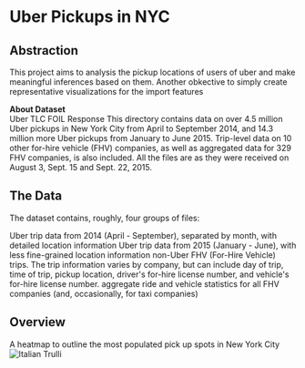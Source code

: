 <h1> Uber Pickups in NYC </h1>

<h2>Abstraction</h2>
This project aims to analysis the pickup locations of users of uber and make meaningful inferences based on them. Another obkective to simply create representative 
visualizations for the import features

**About Dataset**<br>
Uber TLC FOIL Response
This directory contains data on over 4.5 million Uber pickups in New York City from April to September 2014, and 14.3 million more Uber pickups from January to June 2015. Trip-level data on 10 other for-hire vehicle (FHV) companies, as well as aggregated data for 329 FHV companies, is also included. All the files are as they were received on August 3, Sept. 15 and Sept. 22, 2015.

<h2>The Data</h2>
The dataset contains, roughly, four groups of files:

Uber trip data from 2014 (April - September), separated by month, with detailed location information
Uber trip data from 2015 (January - June), with less fine-grained location information
non-Uber FHV (For-Hire Vehicle) trips. The trip information varies by company, but can include day of trip, time of trip, pickup location, driver's for-hire license number, and vehicle's for-hire license number.
aggregate ride and vehicle statistics for all FHV companies (and, occasionally, for taxi companies)

<h2>Overview</h2>
A heatmap to outline the most populated pick up spots in New York City
<img src="pic_trulli.jpg" alt="Italian Trulli">
